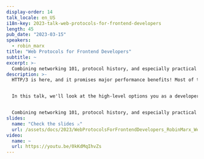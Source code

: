```yaml
---
display-order: 14
talk_locale: en_US
i18n-key: 2023-talk-web-protocols-for-frontend-developers
length: 45
pub_date: "2023-03-15"
speakers:
  - robin_marx
title: "Web Protocols for Frontend Developers"
subtitle: ~
excerpt: >-
  Combining networking 101, protocol history, and especially practical tips, you'll learn what's happening under the hood and how to tune it yourself.
description: >-
  HTTP/3 is here, and it promises major performance benefits! Most of these we get for free, with just the flip of a switch. Some however allow or even require tweaking by (frontend) developers for optimal performance.


  In this talk, we'll look at the high-level options you as a developer have to steer HTTP/2 and 3 behaviour, and how those actually work internally. We'll consider preloading, lazy loading and fetchpriority/priority hints. We take a critical look at keeping your core HTML/CSS smaller than 14KB in the 0-RTT era. And we'll also discuss the new hotness of 103 Early Hints, aka ""Server Push Killer"".


  Combining networking 101, protocol history, and especially practical tips, you'll learn what's happening under the hood and how to tune it yourself.
slides:
  name: "Check the slides ⚔️"
  url: /assets/docs/2023/WebProtocolsForFrontendDevelopers_RobinMarx_WeLoveSpeed2023.pdf
video:
  name: ~
  url: https://youtu.be/0kKdMqIhvZs
---
```

